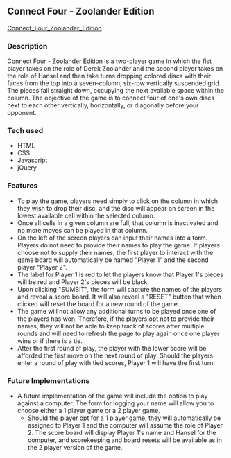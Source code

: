 ## Connect Four - Zoolander Edition

[Connect_Four_Zoolander_Edition](http://snatow.github.io/unit-1-project/)

### Description
Connect Four - Zoolander Edition is a two-player game in which the fist player takes on the role of Derek Zoolander and the second player takes on the role of Hansel and then take turns dropping colored discs with their faces from the top into a seven-column, six-row vertically suspended grid. The pieces fall straight down, occupying the next available space within the column. The objective of the game is to connect four of one's own discs next to each other vertically, horizontally, or diagonally before your opponent. 

### Tech used
- HTML
- CSS
- Javascript
- jQuery

### Features
- To play the game, players need simply to click on the column in which they wish to drop their disc, and the disc will appear on screen in the lowest available cell within the selected column. 
- Once all cells in a given column are full, that column is inactivated and no more moves can be played in that column.
- On the left of the screen players can input their names into a form. Players do not need to provide their names to play the game. If players choose not to supply their names, the first player to interact with the game board will automatically be named "Player 1" and the second player "Player 2".
- The label for Player 1 is red to let the players know that Player 1's pieces will be red and Player 2's pieces will be black.
- Upon clicking "SUMBIT", the form will capture the names of the players and reveal a score board. It will also reveal a "RESET" button that when clicked will reset the board for a new round of the game. 
- The game will not allow any additional turns to be played once one of the players has won. Therefore, if the players opt not to provide their names, they will not be able to keep track of scores after multiple rounds and will need to refresh the page to play again once one player wins or if there is a tie.
- After the first round of play, the player with the lower score will be afforded the first move on the next round of play. Should the players enter a round of play with tied scores, Player 1 will have the first turn.

### Future Implementations
- A future implementation of the game will include the option to play against a computer. The form for logging your name will allow you to choose either a 1 player game or a 2 player game. 
  - Should the player opt for a 1 player game, they will automatically be assigned to Player 1 and the computer will assume the role of Player 2. The score board will display Player 1's name and Hansel for the computer, and scorekeeping and board resets will be available as in the 2 player version of the game. 
